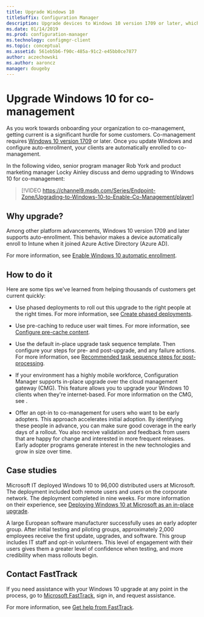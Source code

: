 ```yaml
---
title: Upgrade Windows 10
titleSuffix: Configuration Manager
description: Upgrade devices to Windows 10 version 1709 or later, which is required for co-management
ms.date: 01/14/2019
ms.prod: configuration-manager
ms.technology: configmgr-client
ms.topic: conceptual
ms.assetid: 561eb5b6-f90c-485a-91c2-e45bb0ce7877
author: aczechowski
ms.author: aaroncz
manager: dougeby
---
```


# Upgrade Windows 10 for co-management

As you work towards onboarding your organization to co-management, getting current is a significant hurdle for some customers. Co-management requires [Windows 10 version 1709](https://docs.microsoft.com/windows/whats-new/whats-new-windows-10-version-1709) or later. Once you update Windows and configure auto-enrollment, your clients are automatically enrolled to co-management.

In the following video, senior program manager Rob York and product marketing manager Locky Ainley discuss and demo upgrading to Windows 10 for co-management:

> [!VIDEO https://channel9.msdn.com/Series/Endpoint-Zone/Upgrading-to-Windows-10-to-Enable-Co-Management/player]



## Why upgrade?

Among other platform advancements, Windows 10 version 1709 and later supports auto-enrollment. This behavior makes a device automatically enroll to Intune when it joined Azure Active Directory (Azure AD). 

For more information, see [Enable Windows 10 automatic enrollment](https://docs.microsoft.com/intune/windows-enroll#enable-windows-10-automatic-enrollment).


## How to do it

Here are some tips we've learned from helping thousands of customers get current quickly:

- Use phased deployments to roll out this upgrade to the right people at the right times. For more information, see [Create phased deployments](/sccm/osd/deploy-use/create-phased-deployment-for-task-sequence).  

- Use pre-caching to reduce user wait times. For more information, see [Configure pre-cache content](/sccm/osd/deploy-use/create-a-task-sequence-to-upgrade-an-operating-system#configure-pre-cache-content).  

- Use the default in-place upgrade task sequence template. Then configure your steps for pre- and post-upgrade, and any failure actions. For more information, see [Recommended task sequence steps for post-processing](/sccm/osd/deploy-use/create-a-task-sequence-to-upgrade-an-operating-system#recommended-task-sequence-steps-for-post-processing).  

- If your environment has a highly mobile workforce, Configuration Manager supports in-place upgrade over the cloud management gateway (CMG). This feature allows you to upgrade your Windows 10 clients when they're internet-based. For more information on the CMG, see [](/sccm/core/clients/manage/cmg/plan-cloud-management-gateway).  

- Offer an opt-in to co-management for users who want to be early adopters. This approach accelerates initial adoption. By identifying these people in advance, you can make sure good coverage in the early days of a rollout. You also receive validation and feedback from users that are happy for change and interested in more frequent releases. Early adopter programs generate interest in the new technologies and grow in size over time.  


## Case studies

Microsoft IT deployed Windows 10 to 96,000 distributed users at Microsoft. The deployment included both remote users and users on the corporate network. The deployment completed in nine weeks. For more information on their experience, see [Deploying Windows 10 at Microsoft as an in-place upgrade](https://www.microsoft.com/download/details.aspx?id=50377).  

A large European software manufacturer successfully uses an early adopter group. After initial testing and piloting groups, approximately 2,000 employees receive the first update, upgrades, and software. This group includes IT staff and opt-in volunteers. This level of engagement with their users gives them a greater level of confidence when testing, and more credibility when mass rollouts begin.



## Contact FastTrack

If you need assistance with your Windows 10 upgrade at any point in the process, go to [Microsoft FastTrack](https://Microsoft.com/FastTrack/), sign in, and request assistance. 

For more information, see [Get help from FastTrack](/sccm/comanage/quickstart-fasttrack). 

